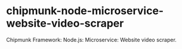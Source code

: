 # chipmunk-node-microservice-website-video-scraper
Chipmunk Framework: Node.js: Microservice: Website video scraper.
